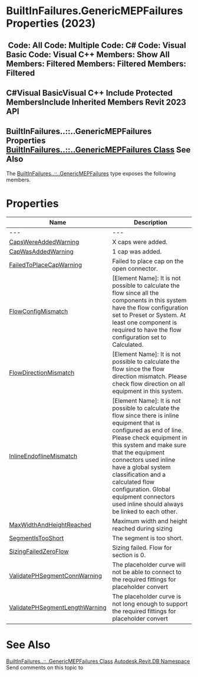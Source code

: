 # BuiltInFailures.GenericMEPFailures Properties (2023)

﻿
 Code: All Code: Multiple Code: C# Code: Visual Basic Code: Visual C++  Members: Show All Members: Filtered Members: Filtered Members: Filtered   
---  
C#Visual BasicVisual C++
Include Protected MembersInclude Inherited Members
Revit 2023 API  
---  
BuiltInFailures..::..GenericMEPFailures Properties  
[BuiltInFailures..::..GenericMEPFailures Class](8f72d552-0b22-732d-462e-dfb39606d451.md "BuiltInFailures.GenericMEPFailures Class") See Also  
---  
The [BuiltInFailures..::..GenericMEPFailures](8f72d552-0b22-732d-462e-dfb39606d451.md "BuiltInFailures.GenericMEPFailures Class") type exposes the following members.
# Properties
| Name | Description |
| --- | --- |
| --- | --- | --- |
| [CapsWereAddedWarning](b6970f67-7480-626c-1c03-c81d48751611.md "CapsWereAddedWarning Property") | X caps were added. |
| [CapWasAddedWarning](3afc8d1b-7c97-851f-0d1b-95d6daf88ba0.md "CapWasAddedWarning Property") | 1 cap was added. |
| [FailedToPlaceCapWarning](a313048f-52a9-ef90-eef9-16f3241705ed.md "FailedToPlaceCapWarning Property") | Failed to place cap on the open connector. |
| [FlowConfigMismatch](a7d72e26-4e44-9690-e295-c133f32b1763.md "FlowConfigMismatch Property") | [Element Name]: It is not possible to calculate the flow since all the components in this system have the flow configuration set to Preset or System. At least one component is required to have the flow configuration set to Calculated. |
| [FlowDirectionMismatch](ec164586-731b-6990-0490-cda3a35cde6e.md "FlowDirectionMismatch Property") | [Element Name]: It is not possible to calculate the flow since the flow direction mismatch. Please check flow direction on all equipment in this system. |
| [InlineEndoflineMismatch](1ffefe1e-9331-e2e7-5437-60983deea1d6.md "InlineEndoflineMismatch Property") | [Element Name]: It is not possible to calculate the flow since there is inline equipment that is configured as end of line. Please check equipment in this system and make sure that the equipment connectors used inline have a global system classification and a calculated flow configuration. Global equipment connectors used inline should always be linked to each other. |
| [MaxWidthAndHeightReached](8e718c6b-7d65-568b-1788-9c6868a5b8dc.md "MaxWidthAndHeightReached Property") | Maximum width and height reached during sizing |
| [SegmentIsTooShort](436e0452-d460-2c85-2d83-e65ac9677602.md "SegmentIsTooShort Property") | The segment is too short. |
| [SizingFailedZeroFlow](38b69fca-982d-bf98-8f08-ef55d957c4a4.md "SizingFailedZeroFlow Property") | Sizing failed. Flow for section is 0. |
| [ValidatePHSegmentConnWarning](e9f77cc8-e22c-9385-4034-f1f090235127.md "ValidatePHSegmentConnWarning Property") | The placeholder curve will not be able to connect to the required fittings for placeholder convert |
| [ValidatePHSegmentLengthWarning](56aff7ee-4f46-8063-afbf-17649c7c667d.md "ValidatePHSegmentLengthWarning Property") | The placeholder curve is not long enough to support the required fittings for placeholder convert |

# See Also
[BuiltInFailures..::..GenericMEPFailures Class](8f72d552-0b22-732d-462e-dfb39606d451.md "BuiltInFailures.GenericMEPFailures Class")
[Autodesk.Revit.DB Namespace](87546ba7-461b-c646-cbb1-2cb8f5bff8b2.md "Autodesk.Revit.DB Namespace")
Send comments on this topic to 